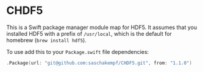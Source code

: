 # CHDF5
This is a Swift package manager module map for HDF5. It assumes that you installed HDF5 with a prefix of `/usr/local`, which is the default for homebrew (`brew install hdf5`).

To use add this to your `Package.swift` file dependencies: 
```swift
.Package(url: "git@github.com:saschakempf/CHDF5.git", from: "1.1.0")
```
